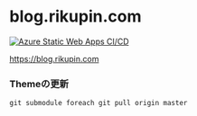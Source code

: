 # blog.rikupin.com
[![Azure Static Web Apps CI/CD](https://github.com/rikupin1105/blog.rikupin.com/actions/workflows/azure-static-web-apps-gentle-dune-02008eb00.yml/badge.svg?branch=main)](https://github.com/rikupin1105/blog.rikupin.com/actions/workflows/azure-static-web-apps-gentle-dune-02008eb00.yml)

https://blog.rikupin.com

### Themeの更新
```
git submodule foreach git pull origin master
```
